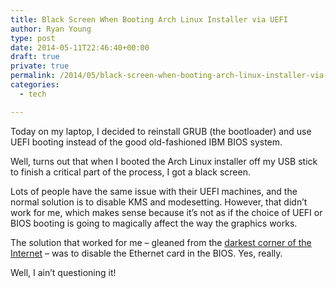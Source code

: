 ```yaml
---
title: Black Screen When Booting Arch Linux Installer via UEFI
author: Ryan Young
type: post
date: 2014-05-11T22:46:40+00:00
draft: true
private: true
permalink: /2014/05/black-screen-when-booting-arch-linux-installer-via-uefi/
categories:
  - tech

---
```

Today on my laptop, I decided to reinstall GRUB (the bootloader) and use UEFI booting instead of the good old-fashioned IBM BIOS system.

Well, turns out that when I booted the Arch Linux installer off my USB stick to finish a critical part of the process, I got a black screen.

Lots of people have the same issue with their UEFI machines, and the normal solution is to disable KMS and modesetting. However, that didn&#8217;t work for me, which makes sense because it&#8217;s not as if the choice of UEFI or BIOS booting is going to magically affect the way the graphics works.

The solution that worked for me &#8211; gleaned from the [darkest corner of the Internet][1] &#8211; was to disable the Ethernet card in the BIOS. Yes, really.

Well, I ain&#8217;t questioning it!

 [1]: https://bbs.archlinux.org/viewtopic.php?pid=1269115#p1269115